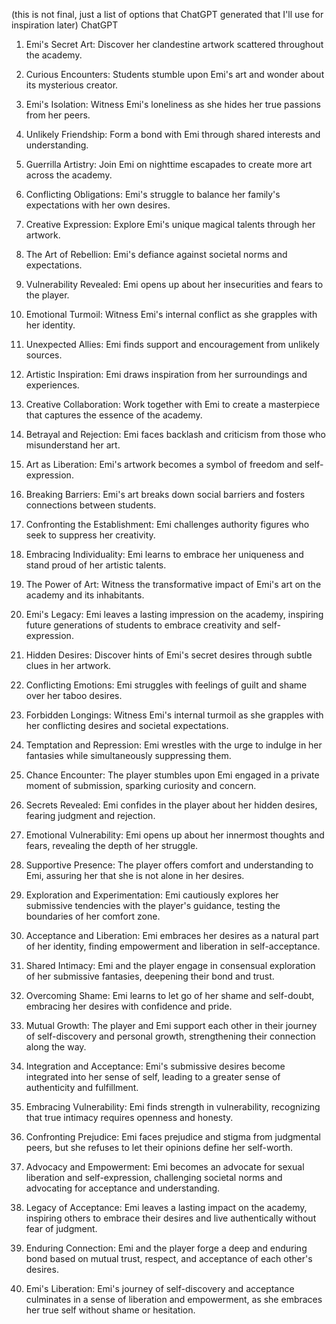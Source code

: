 (this is not final, just a list of options that ChatGPT generated that I'll use for inspiration later)
ChatGPT

1. Emi's Secret Art: Discover her clandestine artwork scattered throughout the academy.
2. Curious Encounters: Students stumble upon Emi's art and wonder about its mysterious creator.
3. Emi's Isolation: Witness Emi's loneliness as she hides her true passions from her peers.
4. Unlikely Friendship: Form a bond with Emi through shared interests and understanding.
5. Guerrilla Artistry: Join Emi on nighttime escapades to create more art across the academy.
6. Conflicting Obligations: Emi's struggle to balance her family's expectations with her own desires.
7. Creative Expression: Explore Emi's unique magical talents through her artwork.
8. The Art of Rebellion: Emi's defiance against societal norms and expectations.
9. Vulnerability Revealed: Emi opens up about her insecurities and fears to the player.
10. Emotional Turmoil: Witness Emi's internal conflict as she grapples with her identity.
11. Unexpected Allies: Emi finds support and encouragement from unlikely sources.
12. Artistic Inspiration: Emi draws inspiration from her surroundings and experiences.
13. Creative Collaboration: Work together with Emi to create a masterpiece that captures the essence of the academy.
14. Betrayal and Rejection: Emi faces backlash and criticism from those who misunderstand her art.
15. Art as Liberation: Emi's artwork becomes a symbol of freedom and self-expression.
16. Breaking Barriers: Emi's art breaks down social barriers and fosters connections between students.
17. Confronting the Establishment: Emi challenges authority figures who seek to suppress her creativity.
18. Embracing Individuality: Emi learns to embrace her uniqueness and stand proud of her artistic talents.
19. The Power of Art: Witness the transformative impact of Emi's art on the academy and its inhabitants.
20. Emi's Legacy: Emi leaves a lasting impression on the academy, inspiring future generations of students to embrace creativity and self-expression.

1. Hidden Desires: Discover hints of Emi's secret desires through subtle clues in her artwork.
2. Conflicting Emotions: Emi struggles with feelings of guilt and shame over her taboo desires.
3. Forbidden Longings: Witness Emi's internal turmoil as she grapples with her conflicting desires and societal expectations.
4. Temptation and Repression: Emi wrestles with the urge to indulge in her fantasies while simultaneously suppressing them.
5. Chance Encounter: The player stumbles upon Emi engaged in a private moment of submission, sparking curiosity and concern.
6. Secrets Revealed: Emi confides in the player about her hidden desires, fearing judgment and rejection.
7. Emotional Vulnerability: Emi opens up about her innermost thoughts and fears, revealing the depth of her struggle.
8. Supportive Presence: The player offers comfort and understanding to Emi, assuring her that she is not alone in her desires.
9. Exploration and Experimentation: Emi cautiously explores her submissive tendencies with the player's guidance, testing the boundaries of her comfort zone.
10. Acceptance and Liberation: Emi embraces her desires as a natural part of her identity, finding empowerment and liberation in self-acceptance.
11. Shared Intimacy: Emi and the player engage in consensual exploration of her submissive fantasies, deepening their bond and trust.
12. Overcoming Shame: Emi learns to let go of her shame and self-doubt, embracing her desires with confidence and pride.
13. Mutual Growth: The player and Emi support each other in their journey of self-discovery and personal growth, strengthening their connection along the way.
14. Integration and Acceptance: Emi's submissive desires become integrated into her sense of self, leading to a greater sense of authenticity and fulfillment.
15. Embracing Vulnerability: Emi finds strength in vulnerability, recognizing that true intimacy requires openness and honesty.
16. Confronting Prejudice: Emi faces prejudice and stigma from judgmental peers, but she refuses to let their opinions define her self-worth.
17. Advocacy and Empowerment: Emi becomes an advocate for sexual liberation and self-expression, challenging societal norms and advocating for acceptance and understanding.
18. Legacy of Acceptance: Emi leaves a lasting impact on the academy, inspiring others to embrace their desires and live authentically without fear of judgment.
19. Enduring Connection: Emi and the player forge a deep and enduring bond based on mutual trust, respect, and acceptance of each other's desires.
20. Emi's Liberation: Emi's journey of self-discovery and acceptance culminates in a sense of liberation and empowerment, as she embraces her true self without shame or hesitation.